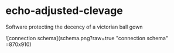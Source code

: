 # echo-adjusted-clevage

Software protecting the decency of a victorian ball gown

![connection schema](schema.png?raw=true "connection schema" =870x910)
